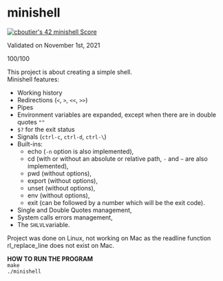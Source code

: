 # minishell

[![cboutier's 42 minishell Score](https://badge42.vercel.app/api/v2/cl1f9y1k8000609jsc4a29jay/project/2309009)](https://github.com/JaeSeoKim/badge42)

Validated on November 1st, 2021

100/100 

This project is about creating a simple shell.  
Minishell features:  
- Working history
- Redirections (`<`, `>`, `<<`, `>>`)
- Pipes
- Environment variables are expanded, except when there are in double quotes `""`
- `$?` for the exit status
- Signals (`ctrl-c`, `ctrl-d`, `ctrl-\`)
- Built-ins:
    - echo (`-n` option is also implemented),  
    - cd (with or without an absolute or relative path, `-` and `~` are also implemented),   
    - pwd (without options),  
    - export (without options),  
    - unset (without options),  
    - env (without options),  
    - exit (can be followed by a number which will be the exit code).  
- Single and Double Quotes management,  
- System calls errors management,  
- The `SHLVL`variable.   

Project was done on Linux, not working on Mac as the readline function rl_replace_line does not exist on Mac.  

**HOW TO RUN THE PROGRAM**  
`make`  
`./minishell`

